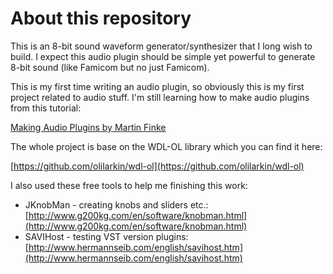 # About this repository
This is an 8-bit sound waveform generator/synthesizer that I long wish to build.
I expect this audio plugin should be simple yet powerful to generate 8-bit sound (like Famicom but no just Famicom).

This is my first time writing an audio plugin,
so obviously this is my first project related to audio stuff.
I'm still learning how to make audio plugins from this tutorial:

[Making Audio Plugins by Martin Finke](http://www.martin-finke.de/blog/tags/making_audio_plugins.html)

The whole project is base on the WDL-OL library which you can find it here:

[https://github.com/olilarkin/wdl-ol](https://github.com/olilarkin/wdl-ol)

I also used these free tools to help me finishing this work:

* JKnobMan - creating knobs and sliders etc.: [http://www.g200kg.com/en/software/knobman.html](http://www.g200kg.com/en/software/knobman.html)
* SAVIHost - testing VST version plugins: [http://www.hermannseib.com/english/savihost.htm](http://www.hermannseib.com/english/savihost.htm)